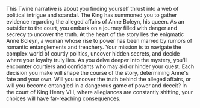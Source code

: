 This Twine narrative is about you finding yourself thrust into a web of political intrigue and scandal.  The King has summoned you to gather evidence regarding the alleged affairs of Anne Boleyn, his queen. As an outsider to the court, you embark on a journey filled with danger and secrecy to uncover the truth. At the heart of the story lies the enigmatic Anne Boleyn, a woman whose rise to power has been marred by rumors of romantic entanglements and treachery. Your mission is to navigate the complex world of courtly politics, uncover hidden secrets, and decide where your loyalty truly lies. As you delve deeper into the mystery, you'll encounter courtiers and confidants who may aid or hinder your quest. Each decision you make will shape the course of the story, determining Anne's fate and your own. Will you uncover the truth behind the alleged affairs, or will you become entangled in a dangerous game of power and deceit? In the court of King Henry VIII, where allegiances are constantly shifting, your choices will have far-reaching consequences. 
